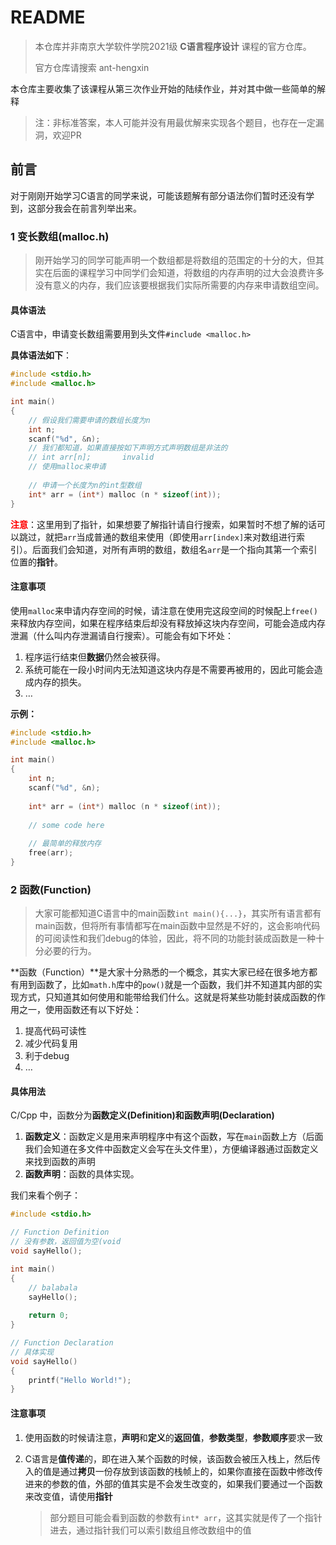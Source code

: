 # README

> 本仓库并非南京大学软件学院2021级 **C语言程序设计** 课程的官方仓库。
>
> 官方仓库请搜索 ant-hengxin



本仓库主要收集了该课程从第三次作业开始的陆续作业，并对其中做一些简单的解释

> 注：非标准答案，本人可能并没有用最优解来实现各个题目，也存在一定漏洞，欢迎PR



## 前言

对于刚刚开始学习C语言的同学来说，可能该题解有部分语法你们暂时还没有学到，这部分我会在前言列举出来。



### 1 变长数组(malloc.h)

> 刚开始学习的同学可能声明一个数组都是将数组的范围定的十分的大，但其实在后面的课程学习中同学们会知道，将数组的内存声明的过大会浪费许多没有意义的内存，我们应该要根据我们实际所需要的内存来申请数组空间。

#### 具体语法

C语言中，申请变长数组需要用到头文件`#include <malloc.h>`

**具体语法如下**：

```c
#include <stdio.h>
#include <malloc.h>

int main() 
{
    // 假设我们需要申请的数组长度为n
    int n;
    scanf("%d", &n);
    // 我们都知道，如果直接按如下声明方式声明数组是非法的
    // int arr[n];       invalid
    // 使用malloc来申请
    
    // 申请一个长度为n的int型数组
    int* arr = (int*) malloc (n * sizeof(int));
}
```

<span style = 'color: red'>**注意**</span>：这里用到了指针，如果想要了解指针请自行搜索，如果暂时不想了解的话可以跳过，就把`arr`当成普通的数组来使用（即使用`arr[index]`来对数组进行索引）。后面我们会知道，对所有声明的数组，数组名`arr`是一个指向其第一个索引位置的**指针**。

#### 注意事项

使用`malloc`来申请内存空间的时候，请注意在使用完这段空间的时候配上`free()`来释放内存空间，如果在程序结束后却没有释放掉这块内存空间，可能会造成内存泄漏（什么叫内存泄漏请自行搜索）。可能会有如下坏处：

1. 程序运行结束但**数据**仍然会被获得。
2. 系统可能在一段小时间内无法知道这块内存是不需要再被用的，因此可能会造成内存的损失。
3. $\dots$

**示例：**

```c
#include <stdio.h>
#include <malloc.h>

int main()
{
    int n;
    scanf("%d", &n);
    
    int* arr = (int*) malloc (n * sizeof(int));
    
    // some code here
    
    // 最简单的释放内存
    free(arr);
}
```



### 2 函数(Function)

> 大家可能都知道C语言中的main函数`int main(){...}`，其实所有语言都有main函数，但将所有事情都写在main函数中显然是不好的，这会影响代码的可阅读性和我们debug的体验，因此，将不同的功能封装成函数是一种十分必要的行为。

**函数（Function）**是大家十分熟悉的一个概念，其实大家已经在很多地方都有用到函数了，比如`math.h`库中的`pow()`就是一个函数，我们并不知道其内部的实现方式，只知道其如何使用和能带给我们什么。这就是将某些功能封装成函数的作用之一，使用函数还有以下好处：

1. 提高代码可读性
2. 减少代码复用
3. 利于debug
4. $\dots$

#### 具体用法

C/Cpp 中，函数分为**函数定义(Definition)**和**函数声明(Declaration)**

1. **函数定义**：函数定义是用来声明程序中有这个函数，写在`main`函数上方（后面我们会知道在多文件中函数定义会写在头文件里），方便编译器通过函数定义来找到函数的声明
2. **函数声明**：函数的具体实现。

我们来看个例子：

```c
#include <stdio.h>

// Function Definition
// 没有参数，返回值为空(void
void sayHello();

int main()
{
    // balabala
    sayHello();
    
    return 0;
}

// Function Declaration
// 具体实现
void sayHello()
{
    printf("Hello World!");
}
```

#### 注意事项

1. 使用函数的时候请注意，**声明**和**定义**的**返回值**，**参数类型**，**参数顺序**要求一致

2. C语言是**值传递**的，即在进入某个函数的时候，该函数会被压入栈上，然后传入的值是通过**拷贝**一份存放到该函数的栈帧上的，如果你直接在函数中修改传进来的参数的值，外部的值其实是不会发生改变的，如果我们要通过一个函数来改变值，请使用**指针**

	> 部分题目可能会看到函数的参数有`int* arr`，这其实就是传了一个指针进去，通过指针我们可以索引数组且修改数组中的值